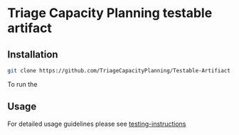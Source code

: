 # Triage Capacity Planning testable artifact

## Installation
```bash 
git clone https://github.com/TriageCapacityPlanning/Testable-Artifiact.git && cd Testable-Artifact
```

To run the 


## Usage
For detailed usage guidelines please see [testing-instructions](https://github.com/TriageCapacityPlanning/Testable-Artifiact/blob/main/testing-instructions.md)
